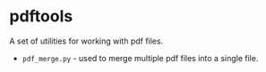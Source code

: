 # pdftools

A set of utilities for working with pdf files.

* `pdf_merge.py` - used to merge multiple pdf files into a single file.